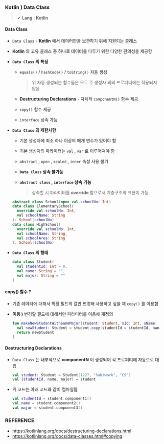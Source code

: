 ### Kotlin ) Data Class

> ✔ **Lang : Kotlin**



#### Data Class

- `Data Class` - **Kotlin** 에서 데이터만을 보관하기 위해 지원되는 클래스

- **Kotlin** 의 고유 클래스 중 하나로 데이터를 다루기 위한 다양한 편의성을 제공함

- **`Data Class` 의 특징**

  - `equals()` / `hashCode()` / `toString()` 자동 생성

    > 위 자동 생성되는 함수들은 모두 주 생성자 외의 프로퍼티에는 적용되지 않음

  - **Destructuring Declarations** - 자체적 `componentN()` 함수 제공

  - `copy()` 함수 제공

  - `interface` 상속 가능

- **`Data Class` 의 제한사항**

  - 기본 생성자에 최소 하나 이상의 매개 변수가 있어야 함

  - 기본 생성자의 파라미터는 `val` , `var` 로 이루어져야 함

  - `abstract` , `open` , `sealed` , `inner` 속성 사용 불가

  - **`Data Class` 상속 불가능**

  - **`abstract class` , `interface` 상속 가능**

    > 상속할 시 파라미터를 **override** 함으로서 계층구조의 표현이 가능

  ~~~kotlin
  abstract class School(open val schoolNo: Int)
  data class ElementarySchool(
    override val schoolNo: Int,
    val schoolName: String
  ): School(schoolNo)
  data class HighSchool(
    override val schoolNo: Int,
    val schoolName: String,
    val schoolArea: String
  ): School(schoolNo)
  ~~~

- **`Data Class` 의 형태**

  ~~~kotlin
  data class Student(
    val studentId: Int = 0,
    val name: String = "",
    val major: String = ""
  )
  ~~~



#### copy() 함수 ?

- 기존 데이터에 대해서 특정 필드의 값만 변경해 사용하고 싶을 때 `copy()` 를 이용함

- **이용 )** 변경할 필드에 대해서만 파라미터를 이용해 재정의

  ~~~kotlin
  fun makeNewStudentWithSameMajor(student: Student, sId: Int, sName: String): Student {
    val newStudent: Student = student.copy(studentId = studentId, name = sName)
    return newStudent
  }
  ~~~



#### Destructuring Declarations

- `Data Class` 는 내부적으로 **componentN** 이 생성되어 각 프로퍼티에 자동으로 대입

  ~~~kotlin
  val student: Student = Student(1227, "hubtwork", "CS")
  val (studentId, name, major) = student
  ~~~

- 위 코드는 아래 코드와 같이 컴파일됨

  ~~~kotlin
  val studentId = student.component1()
  val name = student.component2()
  val major = student.component3()
  ~~~

  

### REFERENCE

- https://kotlinlang.org/docs/destructuring-declarations.html
- https://kotlinlang.org/docs/data-classes.html#copying


